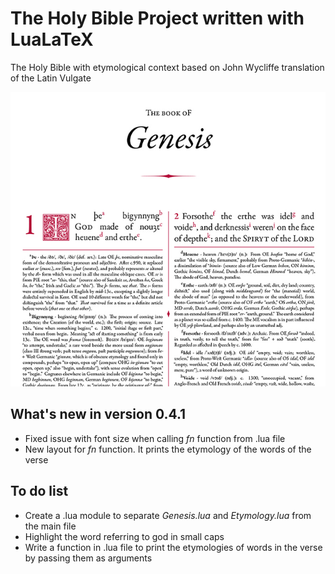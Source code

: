 # The Holy Bible Project written with LuaLaTeX
The Holy Bible with etymological context based on John Wycliffe translation of the Latin Vulgate

![Preview of what the project is going to look](/Resources/preview.jpg)

## What's new in version 0.4.1
* Fixed issue with font size when calling _fn_ function from .lua file
* New layout for _fn_ function. It prints the etymology of the words of the verse

## To do list
* Create a .lua module to separate _Genesis.lua_ and _Etymology.lua_ from the main file
* Highlight the word referring to god in small caps
* Write a function in .lua file to print the etymologies of words in the verse by passing them as arguments
